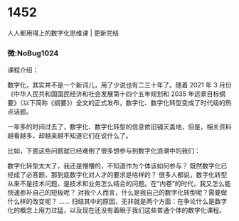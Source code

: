 # 1452
人人都用得上的数字化思维课 | 更新完结
### 微:NoBug1024 


课程介绍：

数字化，其实并不是一个新词儿，用了少说也有二三十年了。随着 2021 年 3 月份《中华人民共和国国民经济和社会发展第十四个五年规划和 2035 年远景目标纲要》（以下简称《纲要》）全文的正式发布，数字化、数字化转型变成了时代级的热点话题。

一年多的时间过去了，数字化、数字化转型的信息依旧铺天盖地，但是，相关资料越看越多，却越来越不知道它们在说什么了。

比如，下面这些问题就已经难倒了很多想参与到数字化浪潮中的我们：

数字化转型太大了，我还是懵懵的，不知道作为个体该如何参与？
既然数字化已经成了必答题，那到底数字化对人才的要求是啥样的？
很多人都说，数字化转型从来不是技术问题，是技术和业务怎么结合的问题。在“内卷”的时代，我又怎么能快速弥补自己的短板呢？
对我个人而言，什么是我自己的数字化转型呢？需要做什么样的改变呢？
……
归结其中的原因，无非就是两个方面：在争论什么是数字化的概念上用力过猛，以及现在还没有着眼于我们这些普通个体的数字化课程。
